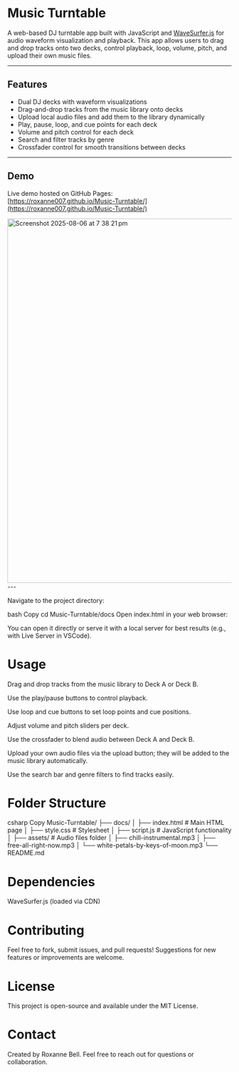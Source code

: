 # Music Turntable

A web-based DJ turntable app built with JavaScript and [WaveSurfer.js](https://wavesurfer-js.org/) for audio waveform visualization and playback. This app allows users to drag and drop tracks onto two decks, control playback, loop, volume, pitch, and upload their own music files.

---

## Features

- Dual DJ decks with waveform visualizations
- Drag-and-drop tracks from the music library onto decks
- Upload local audio files and add them to the library dynamically
- Play, pause, loop, and cue points for each deck
- Volume and pitch control for each deck
- Search and filter tracks by genre
- Crossfader control for smooth transitions between decks

---

## Demo

Live demo hosted on GitHub Pages:  
[https://roxanne007.github.io/Music-Turntable/](https://roxanne007.github.io/Music-Turntable/)

<img width="1492" height="819" alt="Screenshot 2025-08-06 at 7 38 21 pm" src="https://github.com/user-attachments/assets/c678f6d1-9c77-4e4c-9771-69edbf61d992" />
---

Navigate to the project directory:

bash
Copy
cd Music-Turntable/docs
Open index.html in your web browser:

You can open it directly or serve it with a local server for best results (e.g., with Live Server in VSCode).

# Usage
Drag and drop tracks from the music library to Deck A or Deck B.

Use the play/pause buttons to control playback.

Use loop and cue buttons to set loop points and cue positions.

Adjust volume and pitch sliders per deck.

Use the crossfader to blend audio between Deck A and Deck B.

Upload your own audio files via the upload button; they will be added to the music library automatically.

Use the search bar and genre filters to find tracks easily.

#  Folder Structure
csharp
Copy
Music-Turntable/
├── docs/
│   ├── index.html         # Main HTML page
│   ├── style.css          # Stylesheet
│   ├── script.js          # JavaScript functionality
│   ├── assets/            # Audio files folder
│       ├── chill-instrumental.mp3
│       ├── free-all-right-now.mp3
│       └── white-petals-by-keys-of-moon.mp3
└── README.md
# Dependencies
WaveSurfer.js (loaded via CDN)

# Contributing
Feel free to fork, submit issues, and pull requests! Suggestions for new features or improvements are welcome.


# License
This project is open-source and available under the MIT License.

# Contact
Created by Roxanne Bell.
Feel free to reach out for questions or collaboration.
